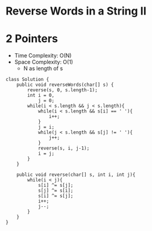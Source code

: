 # Reverse Words in a String II
# 2 Pointers
* Time Complexity: O(N)
* Space Complexity: O(1)
	* N as length of s
```
class Solution {
    public void reverseWords(char[] s) {
        reverse(s, 0, s.length-1);
        int i = 0, 
            j = 0;
        while(i < s.length && j < s.length){
            while(i < s.length && s[i] == ' '){
                i++;
            }
            j = i;
            while(j < s.length && s[j] != ' '){
                j++;
            }
            reverse(s, i, j-1);
            i = j;
        }
    }

    public void reverse(char[] s, int i, int j){
        while(i < j){
            s[i] ^= s[j];
            s[j] ^= s[i];
            s[i] ^= s[j];
            i++;
            j--;
        }
    }
}
```
